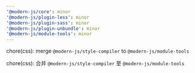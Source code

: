 ```yaml
---
'@modern-js/core': minor
'@modern-js/plugin-less': minor
'@modern-js/plugin-sass': minor
'@modern-js/plugin-unbundle': minor
'@modern-js/module-tools': minor
---
```


chore(css): merge `@modern-js/style-compiler` to `@modern-js/module-tools`

chore(css): 合并 `@modern-js/style-compiler` 至 `@modern-js/module-tools`
